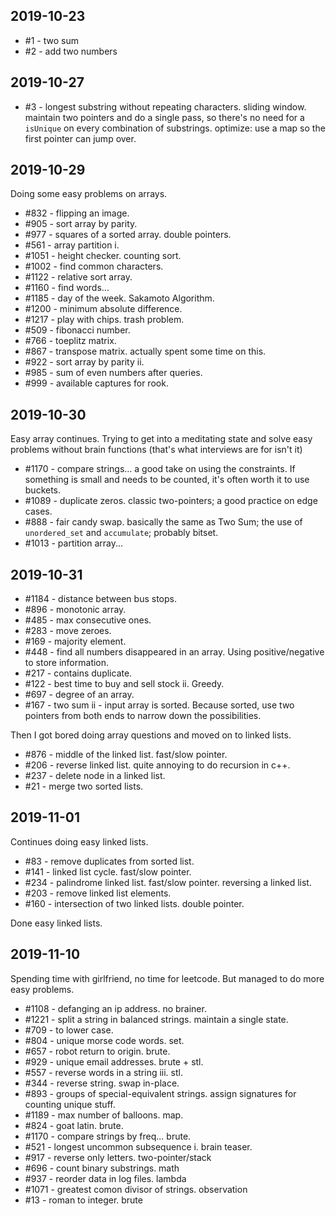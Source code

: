 ## 2019-10-23
- #1 - two sum
- #2 - add two numbers

## 2019-10-27
- #3 - longest substring without repeating characters. sliding window. maintain two pointers and do a single pass, so there's no need for a `isUnique` on every combination of substrings. optimize: use a map so the first pointer can jump over.

## 2019-10-29
Doing some easy problems on arrays.
- #832 - flipping an image.
- #905 - sort array by parity.
- #977 - squares of a sorted array. double pointers.
- #561 - array partition i.
- #1051 - height checker. counting sort.
- #1002 - find common characters.
- #1122 - relative sort array.
- #1160 - find words... 
- #1185 - day of the week. Sakamoto Algorithm.
- #1200 - minimum absolute difference.
- #1217 - play with chips. trash problem.
- #509 - fibonacci number.
- #766 - toeplitz matrix.
- #867 - transpose matrix. actually spent some time on this.
- #922 - sort array by parity ii.
- #985 - sum of even numbers after queries.
- #999 - available captures for rook.

## 2019-10-30
Easy array continues. Trying to get into a meditating state and solve easy problems without brain functions (that's what interviews are for isn't it)
- #1170 - compare strings... a good take on using the constraints. If something is small and needs to be counted, it's often worth it to use buckets.
- #1089 - duplicate zeros. classic two-pointers; a good practice on edge cases.
- #888 - fair candy swap. basically the same as Two Sum; the use of `unordered_set` and `accumulate`; probably bitset.
- #1013 - partition array...

## 2019-10-31
- #1184 - distance between bus stops.
- #896 - monotonic array.
- #485 - max consecutive ones.
- #283 - move zeroes.
- #169 - majority element.
- #448 - find all numbers disappeared in an array. Using positive/negative to store information.
- #217 - contains duplicate.
- #122 - best time to buy and sell stock ii. Greedy.
- #697 - degree of an array.
- #167 - two sum ii - input array is sorted. Because sorted, use two pointers from both ends to narrow down the possibilities.

Then I got bored doing array questions and moved on to linked lists.

- #876 - middle of the linked list. fast/slow pointer.
- #206 - reverse linked list. quite annoying to do recursion in c++.
- #237 - delete node in a linked list.
- #21 - merge two sorted lists.

## 2019-11-01
Continues doing easy linked lists.
- #83 - remove duplicates from sorted list.
- #141 - linked list cycle. fast/slow pointer.
- #234 - palindrome linked list. fast/slow pointer. reversing a linked list.
- #203 - remove linked list elements.
- #160 - intersection of two linked lists. double pointer.

Done easy linked lists.

## 2019-11-10
Spending time with girlfriend, no time for leetcode. But managed to do more easy problems.
- #1108 - defanging an ip address. no brainer.
- #1221 - split a string in balanced strings. maintain a single state.
- #709 - to lower case.
- #804 - unique morse code words. set.
- #657 - robot return to origin. brute.
- #929 - unique email addresses. brute + stl.
- #557 - reverse words in a string iii. stl.
- #344 - reverse string. swap in-place.
- #893 - groups of special-equivalent strings. assign signatures for counting unique stuff.
- #1189 - max number of balloons. map.
- #824 - goat latin. brute.
- #1170 - compare strings by freq... brute.
- #521 - longest uncommon subsequence i. brain teaser.
- #917 - reverse only letters. two-pointer/stack
- #696 - count binary substrings. math
- #937 - reorder data in log files. lambda
- #1071 - greatest comon divisor of strings. observation
- #13 - roman to integer. brute

